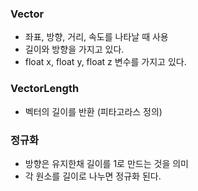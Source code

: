 ### Vector
- 좌표, 방향, 거리, 속도를 나타날 때 사용
- 길이와 방향을 가지고 있다.
- float x, float y, float z 변수를 가지고 있다.

### VectorLength
- 벡터의 길이를 반환 (피타고라스 정의)

### 정규화
- 방향은 유지한채 길이를 1로 만드는 것을 의미
- 각 원소를 길이로 나누면 정규화 된다.
